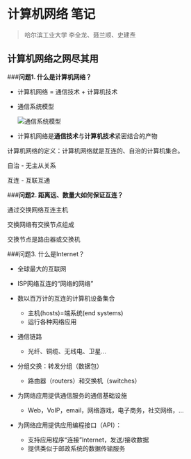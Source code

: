 # 计算机网络 笔记

> 哈尔滨工业大学 李全龙、聂兰顺、史建焘 



##  计算机网络之网尽其用

###**问题1. 什么是计算机网络？**

- 计算机网络 = 通信技术 + 计算机技术

- 通信系统模型

  ![通信系统模型](https://ws4.sinaimg.cn/large/006tKfTcgy1fshbnhqhdgj31dc0joq48.jpg)

- 计算机网络是**通信技术**与**计算机技术**紧密结合的产物



计算机网络的定义：计算机网络就是互连的、自治的计算机集合。

自治 - 无主从关系

互连 - 互联互通

###**问题2. 距离远、数量大如何保证互连？**

通过交换网络互连主机 	

交换网络有交换节点组成

交换节点是路由器或交换机

###问题3. 什么是Internet？

- 全球最大的互联网
- ISP网络互连的“网络的网络”
- 数以百万计的互连的计算机设备集合
  - 主机(hosts)=端系统(end systems)
  - 运行各种网络应用
- 通信链路
  - 光纤、铜缆、无线电、卫星...
- 分组交换：转发分组（数据包）

  - 路由器（routers）和交换机（switches）
- 为网络应用提供通信服务的通信基础设施
  - Web，VoIP，email，网络游戏，电子商务，社交网络，...
- 为网络应用提供应用编程接口（API）：
  - 支持应用程序“连接”Internet，发送/接收数据
  - 提供类似于邮政系统的数据传输服务